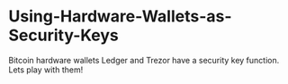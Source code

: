 # Using-Hardware-Wallets-as-Security-Keys
Bitcoin hardware wallets Ledger and Trezor have a security key function.  Lets play with them!
